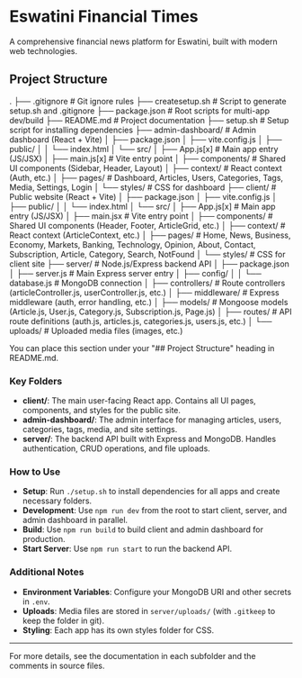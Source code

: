 # Eswatini Financial Times

A comprehensive financial news platform for Eswatini, built with modern web technologies.

## Project Structure

. ├── .gitignore # Git ignore rules ├── createsetup.sh # Script to generate setup.sh and .gitignore ├── package.json # Root scripts for multi-app dev/build ├── README.md # Project documentation ├── setup.sh # Setup script for installing dependencies ├── admin-dashboard/ # Admin dashboard (React + Vite) │ ├── package.json │ ├── vite.config.js │ ├── public/ │ │ └── index.html │ └── src/ │ ├── App.js[x] # Main app entry (JS/JSX) │ ├── main.js[x] # Vite entry point │ ├── components/ # Shared UI components (Sidebar, Header, Layout) │ ├── context/ # React context (Auth, etc.) │ ├── pages/ # Dashboard, Articles, Users, Categories, Tags, Media, Settings, Login │ └── styles/ # CSS for dashboard ├── client/ # Public website (React + Vite) │ ├── package.json │ ├── vite.config.js │ ├── public/ │ │ └── index.html │ └── src/ │ ├── App.js[x] # Main app entry (JS/JSX) │ ├── main.jsx # Vite entry point │ ├── components/ # Shared UI components (Header, Footer, ArticleGrid, etc.) │ ├── context/ # React context (ArticleContext, etc.) │ ├── pages/ # Home, News, Business, Economy, Markets, Banking, Technology, Opinion, About, Contact, Subscription, Article, Category, Search, NotFound │ └── styles/ # CSS for client site ├── server/ # Node.js/Express backend API │ ├── package.json │ ├── server.js # Main Express server entry │ ├── config/ │ │ └── database.js # MongoDB connection │ ├── controllers/ # Route controllers (articleController.js, userController.js, etc.) │ ├── middleware/ # Express middleware (auth, error handling, etc.) │ ├── models/ # Mongoose models (Article.js, User.js, Category.js, Subscription.js, Page.js) │ ├── routes/ # API route definitions (auth.js, articles.js, categories.js, users.js, etc.) │ └── uploads/ # Uploaded media files (images, etc.)

You can place this section under your "## Project Structure" heading in README.md.

### Key Folders

- **client/**: The main user-facing React app. Contains all UI pages, components, and styles for the public site.
- **admin-dashboard/**: The admin interface for managing articles, users, categories, tags, media, and site settings.
- **server/**: The backend API built with Express and MongoDB. Handles authentication, CRUD operations, and file uploads.

### How to Use

- **Setup**: Run `./setup.sh` to install dependencies for all apps and create necessary folders.
- **Development**: Use `npm run dev` from the root to start client, server, and admin dashboard in parallel.
- **Build**: Use `npm run build` to build client and admin dashboard for production.
- **Start Server**: Use `npm run start` to run the backend API.

### Additional Notes

- **Environment Variables**: Configure your MongoDB URI and other secrets in `.env`.
- **Uploads**: Media files are stored in `server/uploads/` (with `.gitkeep` to keep the folder in git).
- **Styling**: Each app has its own styles folder for CSS.

---

For more details, see the documentation in each subfolder and the comments in source files.
